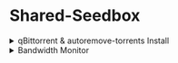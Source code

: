 # Shared-Seedbox
<details>
  <summary>qBittorrent & autoremove-torrents Install</summary>
    
## Usage
`curl -s -O https://raw.githubusercontent.com/jerry048/Shared-Seedbox/main/qBittorrent.sh && chmod +x qBittorrent.sh`

`bash qBittorrent.sh <Personal access tokens> <Username> <Password> <WebUI Port> <Port used for incoming connections> <Cache Size(unit:MiB)>`
## Functions
Install qBittorrent with tweaked libtorrent settings & autoremove-torrents with minimum config. This script does not require root to run so it should support most Shared Seedbox.
### Currently availble qBittorrent Versions:

    | qBittorrent 4.1.9   | libtorrent-1_1_14  |
    | qBittorrent 4.1.9.1 | libtorrent-1_1_14  |
    | qBittorrent 4.3.3   | libtorrent-v1.2.13 |
    | qBittorrent 4.3.4.1 | libtorrent-v1.2.13 |

### Current availble Installation Method:
    Local User Service 
    Screen
    Daemon
### Shared seedbox supports
    1. Dediseedbox - qBittorrent in not connectable* since the SSH is built inside docker
        Please add WebUI\HostHeaderValidation=false to the config
        Need to use ssh tunneling to access the WebUI
        
    2. Feralhosting - Use screen or Daemon installation Method
        
    3. Whatbox - Use screen or Daemon installation Method
    
    
    
*Connectability - Ability of your client to accept incoming connections from other clients, to facilitate transferring data.  Two unconnectable clients can not communicate, which is why having people connectable in a swarm is important. *~From MAM*
</details>

<details>
  <summary>Bandwidth Monitor</summary>

## Usage
`bash <(wget -qO- https://raw.githubusercontent.com/jerry048/Shared-Seedbox/main/Bandwidth_Usage.sh)`
## Functions
Monitor Bandwidth Usage of the Machine in situation where nload, vnstat, etc. are unavailable.
